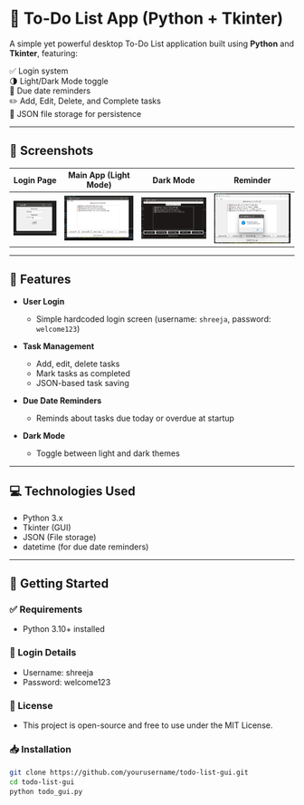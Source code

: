 # 📝 To-Do List App (Python + Tkinter)

A simple yet powerful desktop To-Do List application built using **Python** and **Tkinter**, featuring:

✅ Login system  
🌗 Light/Dark Mode toggle  
🔔 Due date reminders  
✏️ Add, Edit, Delete, and Complete tasks  
💾 JSON file storage for persistence  

---

## 📸 Screenshots

| Login Page | Main App (Light Mode) | Dark Mode |  Reminder  |
|------------|------------------------|-----------|-------------|
| ![Login](screenshots/login.png) | ![Light](screenshots/light.png) | ![Dark](screenshots/dark.png) |![Dark](screenshots/duereminder.png) |

---

## 🚀 Features

- **User Login**
  - Simple hardcoded login screen (username: `shreeja`, password: `welcome123`)
  
- **Task Management**
  - Add, edit, delete tasks
  - Mark tasks as completed
  - JSON-based task saving
  
- **Due Date Reminders**
  - Reminds about tasks due today or overdue at startup

- **Dark Mode**
  - Toggle between light and dark themes

---

## 💻 Technologies Used

- Python 3.x
- Tkinter (GUI)
- JSON (File storage)
- datetime (for due date reminders)

---

## 🔧 Getting Started

### ✅ Requirements

- Python 3.10+ installed
     
### 🔐 Login Details
- Username: shreeja
- Password: welcome123

### 📜 License
- This project is open-source and free to use under the MIT License.

### 📥 Installation
```bash
git clone https://github.com/yourusername/todo-list-gui.git
cd todo-list-gui
python todo_gui.py
